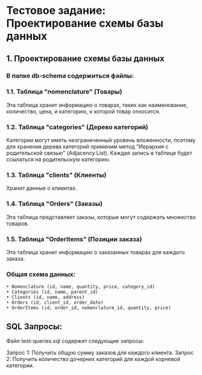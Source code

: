 # Тестовое задание: Проектирование схемы базы данных

## 1. Проектирование схемы базы данных

### В папке db-schema содержиться файлы:

### 1.1. Таблица "nomenclature" (Товары)
Эта таблица хранит информацию о товарах, таких как наименование, количество, цена, и категорию, к которой товар относится.

### 1.2. Таблица "categories" (Дерево категорий)
Категории могут иметь неограниченный уровень вложенности, поэтому для хранения дерева категорий применим метод "Иерархия с родительской связью" (Adjacency List). Каждая запись в таблице будет ссылаться на родительскую категорию.

### 1.3. Таблица "clients" (Клиенты)
Хранит данные о клиентах.

### 1.4. Таблица "Orders" (Заказы)
Эта таблица представляет заказы, которые могут содержать множество товаров.

### 1.5. Таблица "OrderItems" (Позиции заказа)
Эта таблица хранит информацию о заказанных товарах для каждого заказа.

### Общая схема данных:
    • Nomenclature (id, name, quantity, price, category_id)
    • Categories (id, name, parent_id)
    • Clients (id, name, address)
    • Orders (id, client_id, order_date)
    • OrderItems (id, order_id, nomenclature_id, quantity, price)

## SQL Запросы:

Файл test-queries.sql содержит следующие запросы:

Запрос 1: Получить общую сумму заказов для каждого клиента.
Запрос 2: Получить количество дочерних категорий для каждой корневой категории.